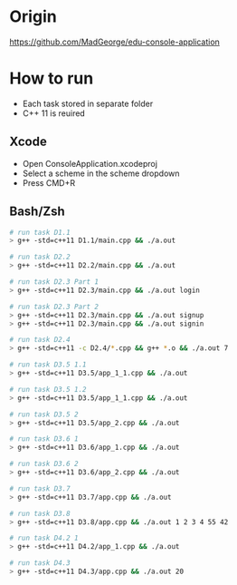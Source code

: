 # Origin

https://github.com/MadGeorge/edu-console-application

# How to run

- Each task stored in separate folder
- C++ 11 is reuired

## Xcode

- Open ConsoleApplication.xcodeproj
- Select a scheme in the scheme dropdown   
- Press CMD+R

## Bash/Zsh

```bash
# run task D1.1
> g++ -std=c++11 D1.1/main.cpp && ./a.out

# run task D2.2
> g++ -std=c++11 D2.2/main.cpp && ./a.out

# run task D2.3 Part 1 
> g++ -std=c++11 D2.3/main.cpp && ./a.out login

# run task D2.3 Part 2 
> g++ -std=c++11 D2.3/main.cpp && ./a.out signup
> g++ -std=c++11 D2.3/main.cpp && ./a.out signin

# run task D2.4 
> g++ -std=c++11 -c D2.4/*.cpp && g++ *.o && ./a.out 7

# run task D3.5 1.1
> g++ -std=c++11 D3.5/app_1_1.cpp && ./a.out

# run task D3.5 1.2
> g++ -std=c++11 D3.5/app_1_1.cpp && ./a.out

# run task D3.5 2
> g++ -std=c++11 D3.5/app_2.cpp && ./a.out

# run task D3.6 1
> g++ -std=c++11 D3.6/app_1.cpp && ./a.out

# run task D3.6 2
> g++ -std=c++11 D3.6/app_2.cpp && ./a.out

# run task D3.7
> g++ -std=c++11 D3.7/app.cpp && ./a.out

# run task D3.8
> g++ -std=c++11 D3.8/app.cpp && ./a.out 1 2 3 4 55 42

# run task D4.2 1
> g++ -std=c++11 D4.2/app_1.cpp && ./a.out

# run task D4.3
> g++ -std=c++11 D4.3/app.cpp && ./a.out 20
```
